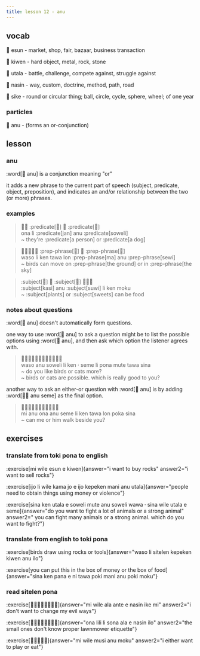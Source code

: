 ```yaml
---
title: lesson 12 - anu
---
```

## vocab
󱤋 esun - market, shop, fair, bazaar, business transaction

󱤛 kiwen - hard object, metal, rock, stone

󱥱 utala - battle, challenge, compete against, struggle against

󱤿 nasin - way, custom, doctrine, method, path, road

󱥜 sike - round or circular thing; ball, circle, cycle, sphere, wheel; of one year

### particles
󱤇 anu - (forms an or-conjunction)

## lesson
### anu
:word[󱤇 anu] is a conjunction meaning "or"

it adds a new phrase to the current part of speech (subject, predicate, object, preposition), and indicates an and/or relationship between the two (or more) phrases.

### examples
> 󱥆󱤧 :predicate[󱤑] 󱤇 :predicate[󱥢] \
> ona li :predicate[jan] anu :predicate[soweli] \
> ~ they're :predicate[a person] or :predicate[a dog]

> 󱥴󱤧󱤘󱥩󱤬 :prep-phrase[󱤰] 󱤇 :prep-phrase[󱥚] \
> waso li ken tawa lon :prep-phrase[ma] anu :prep-phrase[sewi] \
> ~ birds can move on :prep-phrase[the ground] or in :prep-phrase[the sky]

> :subject[󱤗] 󱤇 :subject[󱥦] 󱤧󱤘󱤶 \
> :subject[kasi] anu :subject[suwi] li ken moku \
> ~ :subject[plants] or :subject[sweets] can be food

### notes about questions
:word[󱤇 anu] doesn't automatically form questions.

one way to use :word[󱤇 anu] to ask a question might be to list the possible options using :word[󱤇 anu], and then ask which option the listener agrees with.

> 󱥴󱤇󱥢󱤧󱤘󱦜󱥙󱤧󱥔󱤼󱥩󱥞 \
> waso anu soweli li ken · seme li pona mute tawa sina \
> ~ do you like birds or cats more? \
> ~ birds or cats are possible. which is really good to you?

another way to ask an either-or question with :word[󱤇 anu] is by adding :word[󱤇󱥙 anu seme] as the final option.

> 󱤴󱤇󱥆󱤇󱥙󱤧󱤘󱥩󱤬󱥒󱥞 \
> mi anu ona anu seme li ken tawa lon poka sina \
> ~ can me or him walk beside you?

## exercises
### translate from toki pona to english
:exercise[mi wile esun e kiwen]{answer="i want to buy rocks" answer2="i want to sell rocks"}

:exercise[ijo li wile kama jo e ijo kepeken mani anu utala]{answer="people need to obtain things using money or violence"}

:exercise[sina ken utala e soweli mute anu soweli wawa · sina wile utala e seme]{answer="do you want to fight a lot of animals or a strong animal" answer2=" you can fight many animals or a strong animal. which do you want to fight?"}

### translate from english to toki pona
:exercise[birds draw using rocks or tools]{answer="waso li sitelen kepeken kiwen anu ilo"}

:exercise[you can put this in the box of money or the box of food]{answer="sina ken pana e ni tawa poki mani anu poki moku"}

### read sitelen pona
:exercise[󱤴󱥷󱤂󱤆󱤉󱤿󱤍󱤴]{answer="mi wile ala ante e nasin ike mi" answer2="i don't want to change my evil ways"}

:exercise[󱥆󱤨󱤧󱥡󱤂󱤉󱤿󱤎]{answer="ona lili li sona ala e nasin ilo" answer2="the small ones don't know proper lawnmower etiquette"}

:exercise[󱤴󱥷󱤻󱤇󱤶]{answer="mi wile musi anu moku" answer2="i either want to play or eat"}